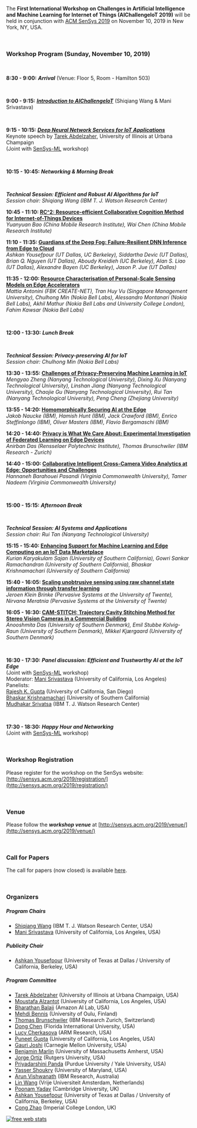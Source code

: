 The **First International Workshop on Challenges in Artificial Intelligence and Machine Learning for Internet of Things (AIChallengeIoT 2019)** will be held in conjunction with [ACM SenSys 2019](http://sensys.acm.org/2019/) on November 10, 2019 in New York, NY, USA.

<br/>

### Workshop Program (Sunday, November 10, 2019)

<br/>

**8:30 - 9:00:** ***Arrival*** (Venue: Floor 5, Room - Hamilton 503)

<br/>

**9:00 - 9:15:** ***[Introduction to AIChallengeIoT](https://portalparts.acm.org/3370000/3363347/fm/frontmatter.pdf)*** (Shiqiang Wang & Mani Srivastava)

<br/>

**9:15 - 10:15:** ***[Deep Neural Network Services for IoT Applications](keynote.md)***  
Keynote speech by [Tarek Abdelzaher](http://abdelzaher.cs.illinois.edu/), University of Illinois at Urbana Champaign  
(Joint with [SenSys-ML](https://sensysml.github.io/) workshop)

<br/>

**10:15 - 10:45:** ***Networking & Morning Break***

<br/>

***Technical Session: Efficient and Robust AI Algorithms for IoT***  
*Session chair: Shiqiang Wang (IBM T. J. Watson Research Center)*

**10:45 - 11:10: [RC^2: Resource-efficient Collaborative Cognition Method for Internet-of-Things Devices](https://dl.acm.org/citation.cfm?id=3363359)**  
*Yuanyuan Bao (China Mobile Research Institute), Wai Chen (China Mobile Research Institute)*

**11:10 - 11:35: [Guardians of the Deep Fog: Failure-Resilient DNN Inference from Edge to Cloud](https://dl.acm.org/citation.cfm?id=3363366)**  
*Ashkan Yousefpour (UT Dallas, UC Berkeley), Siddartha Devic (UT Dallas), Brian Q. Nguyen (UT Dallas), Aboudy Kreidieh (UC Berkeley), Alan S. Liao (UT Dallas), Alexandre Bayen (UC Berkeley), Jason P. Jue (UT Dallas)*

**11:35 - 12:00: [Resource Characterisation of Personal-Scale Sensing Models on Edge Accelerators](https://dl.acm.org/citation.cfm?id=3363363)**  
*Mattia Antonini (FBK CREATE-NET), Tran Huy Vu (Singapore Management University), Chulhong Min (Nokia Bell Labs), Alessandro Montanari (Nokia Bell Labs), Akhil Mathur (Nokia Bell Labs and University College London), Fahim Kawsar (Nokia Bell Labs)*

<br/>

**12:00 - 13:30:** ***Lunch Break***

<br/>

***Technical Session: Privacy-preserving AI for IoT***  
*Session chair: Chulhong Min (Nokia Bell Labs)*

**13:30 - 13:55: [Challenges of Privacy-Preserving Machine Learning in IoT](https://dl.acm.org/citation.cfm?id=3363357)**  
*Mengyao Zheng (Nanyang Technological University), Dixing Xu (Nanyang Technological University), Linshan Jiang (Nanyang Technological University), Chaojie Gu (Nanyang Technological University), Rui Tan (Nanyang Technological University), Peng Cheng (Zhejiang University)*

**13:55 - 14:20: [Homomorphically Securing AI at the Edge](https://dl.acm.org/citation.cfm?id=3363361)**  
*Jakob Naucke (IBM), Hamish Hunt (IBM), Jack Crawford (IBM), Enrico Steffinlongo (IBM), Oliver Masters (IBM), Flavio Bergamaschi (IBM)*

**14:20 - 14:40: [Privacy is What We Care About: Experimental Investigation of Federated Learning on Edge Devices](https://dl.acm.org/citation.cfm?id=3363365)**  
*Anirban Das (Rensselaer Polytechnic Institute), Thomas Brunschwiler (IBM Research - Zurich)*

**14:40 - 15:00: [Collaborative Intelligent Cross-Camera Video Analytics at Edge: Opportunities and Challenges](https://dl.acm.org/citation.cfm?id=3363360)**  
*Hannaneh Barahouei Pasandi (Virginia Commonwealth University), Tamer Nadeem (Virginia Commonwealth University)*

<br/>

**15:00 - 15:15:** ***Afternoon Break***

<br/>

***Technical Session: AI Systems and Applications***  
*Session chair: Rui Tan (Nanyang Technological University)*

**15:15 - 15:40: [Enhancing Support for Machine Learning and Edge Computing on an IoT Data Marketplace](https://dl.acm.org/citation.cfm?id=3363364)**  
*Kurian Karyakulam Sajan (University of Southern California), Gowri Sankar Ramachandran (University of Southern California), Bhaskar Krishnamachari (University of Southern California)*

**15:40 - 16:05: [Scaling unobtrusive sensing using raw channel state information through transfer learning](https://dl.acm.org/citation.cfm?id=3363362)**  
*Jeroen Klein Brinke (Pervasive Systems at the University of Twente), Nirvana Meratnia (Pervasive Systems at the University of Twente)*

**16:05 - 16:30: [CAM-STITCH: Trajectory Cavity Stitching Method for Stereo Vision Cameras in a Commercial Building](https://dl.acm.org/citation.cfm?id=3363358)**  
*Anooshmita Das (University of Southern Denmark), Emil Stubbe Kolvig-Raun (University of Southern Denmark), Mikkel Kjærgaard (University of Southern Denmark)*

<br/>

**16:30 - 17:30:** ***Panel discussion: Efficient and Trustworthy AI at the IoT Edge***  
(Joint with [SenSys-ML](https://sensysml.github.io/) workshop)  
Moderator: [Mani Srivastava](https://www.ee.ucla.edu/mani-srivastava/) (University of California, Los Angeles)  
Panelists:  
[Rajesh K. Gupta](http://mesl.ucsd.edu/) (University of California, San Diego)  
[Bhaskar Krishnamachari](http://ceng.usc.edu/~bkrishna/) (University of Southern California)  
[Mudhakar Srivatsa](https://researcher.watson.ibm.com/researcher/view.php?person=us-msrivats) (IBM T. J. Watson Research Center)  

<br/>

**17:30 - 18:30:** ***Happy Hour and Networking***  
(Joint with [SenSys-ML](https://sensysml.github.io/) workshop)

<br/>

### Workshop Registration

Please register for the workshop on the SenSys website: [http://sensys.acm.org/2019/registration/](http://sensys.acm.org/2019/registration/)

<br/>

### Venue

Please follow the ***workshop venue*** at [http://sensys.acm.org/2019/venue/](http://sensys.acm.org/2019/venue/)

<br/>

### Call for Papers

The call for papers (now closed) is available [here](cfp.md).

<br/>

### Organizers

##### Program Chairs
- [Shiqiang Wang](https://researcher.watson.ibm.com/researcher/view.php?person=us-wangshiq) (IBM T. J. Watson Research Center, USA)
- [Mani Srivastava](https://www.ee.ucla.edu/mani-srivastava/) (University of California, Los Angeles, USA)

##### Publicity Chair
- [Ashkan Yousefpour](http://www.utdallas.edu/~ashkan/) (University of Texas at Dallas / University of California, Berkeley, USA)

##### Program Committee
- [Tarek Abdelzaher](http://abdelzaher.cs.illinois.edu/) (University of Illinois at Urbana Champaign, USA)
- [Moustafa Alzantot](http://web.cs.ucla.edu/~malzantot/) (University of California, Los Angeles, USA)
- [Bharathan Balaji](https://www.synergylabs.org/bharath/) (Amazon AI Lab, USA)
- [Mehdi Bennis](https://sites.google.com/view/dr-mehdi-bennis/home) (University of Oulu, Finland)
- [Thomas Brunschwiler](https://researcher.watson.ibm.com/researcher/view.php?person=zurich-TBR) (IBM Research Zurich, Switzerland)
- [Dong Chen](http://users.cis.fiu.edu/~dochen/index.html) (Florida International University, USA)
- [Lucy Cherkasova](http://www.jahrhundert.net/lucy_cherkasova.html) (ARM Research, USA)
- [Puneet Gupta](http://www.seas.ucla.edu/~puneet/) (University of California, Los Angeles, USA)
- [Gauri Joshi](http://www.andrew.cmu.edu/user/gaurij/) (Carnegie Mellon University, USA)
- [Benjamin Marlin](https://groups.cs.umass.edu/marlin/) (University of Massachusetts Amherst, USA)
- [Jorge Ortiz](https://jortizcs.github.io/) (Rutgers University, USA)
- [Priyadarshini Panda](https://web.ics.purdue.edu/~pandap/) (Purdue University / Yale University, USA)
- [Yasser Shoukry](https://rcpsl.ece.umd.edu/people/yshoukry) (University of Maryland, USA)
- [Arun Vishwanath](https://researcher.watson.ibm.com/researcher/view.php?person=au1-arvishwa) (IBM Research, Australia)
- [Lin Wang](http://linwang.info/) (Vrije Universiteit Amsterdam, Netherlands)
- [Poonam Yadav](https://www.cl.cam.ac.uk/~py236/) (Cambridge University, UK)
- [Ashkan Yousefpour](http://www.utdallas.edu/~ashkan/) (University of Texas at Dallas / University of California, Berkeley, USA)
- [Cong Zhao](https://wp.doc.ic.ac.uk/aese/person/cong-zhao/) (Imperial College London, UK)



<script type="text/javascript">
var sc_project=8539485; 
var sc_invisible=1; 
var sc_security="2bff2be0"; 
var scJsHost = (("https:" == document.location.protocol) ? "https://secure." : "http://www.");
document.write("<sc"+"ript type='text/javascript' src='" + scJsHost + "statcounter.com/counter/counter.js'></"+"script>");
</script>

<noscript>
  <div class="statcounter"><a title="free web stats"
href="http://statcounter.com/" target="_blank"><img
class="statcounter"
src="https://c.statcounter.com/8539485/0/2bff2be0/1/"
alt="free web stats"></a></div>
</noscript>

